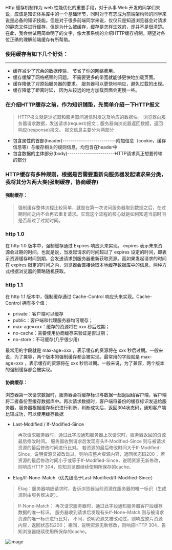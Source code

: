 Http 缓存机制作为 web 性能优化的重要手段，对于从事 Web 开发的同学们来说，应该是知识体系库中的一个基础环节，同时对于有志成为前端架构师的同学来说是必备的知识技能。但是对于很多前端同学来说，仅仅只是知道浏览器会对请求的静态文件进行缓存，但是为什么被缓存，缓存是怎样生效的，却并不是很清楚。在此，我会尝试用简单明了的文字，像大家系统的介绍HTTP缓存机制，期望对各位正确的理解前端缓存有所帮助。
### 使用缓存有如下几个好处：
***
* 缓存减少了冗余的数据传输， 节省了你的网络费用。
* 缓存缓解了网络瓶颈的问题。 不需要更多的带宽就能够更快地加载页面。
* 缓存降低了对原始服务器的要求。 服务器可以更快地响应，避免过载的出现。
* 缓存降低了距离时延， 因为从较远的地方加载页面会更慢一些。

### 在介绍HTTP缓存之前，作为知识铺垫，先简单介绍一下HTTP报文
>HTTP报文就是浏览器和服务器间通信时发送及响应的数据块。
浏览器向服务器请求数据，发送请求(request)报文；服务器向浏览器返回数据，返回响应(response)报文。
报文信息主要分为两部分
* 包含属性的首部(header)--------------------------附加信息（cookie，缓存信息等）与缓存相关的规则信息，均包含在header中
* 包含数据的主体部分(body)-----------------------HTTP请求真正想要传输的部分

### HTTP缓存有多种规则，根据是否需要重新向服务器发起请求来分类，我将其分为两大类(强制缓存，协商缓存)
#### 强制缓存：

> 强制缓存整体流程比较简单，就是在第一次访问服务器取到数据之后，在过期时间之内不会再去重复请求。实现这个流程的核心就是如何知道当前时间是否超过了过期时间。

### http 1.0

在 http 1.0 版本中，强制缓存通过 Expires 响应头来实现。 expires 表示未来资源会过期的时间。也就是说，当发起请求的时间超过了 expires 设定的时间，即表示资源缓存时间到期，会发送请求到服务器重新获取资源。而如果发起请求的时间在 expires 限定的时间之内，浏览器会直接读取本地缓存数据库中的信息，两种方式根据浏览器的策略随机获取。
### http 1.1

在 http 1.1 版本中，强制缓存通过 Cache-Control 响应头来实现。Cache-Control 拥有多个值：
* private：客户端可以缓存
* public：客户端和代理服务器均可缓存；
* max-age=xxx：缓存的资源将在 xxx 秒后过期；
* no-cache：需要使用协商缓存来验证是否过期；
* no-store：不可缓存(几乎很少用)

最常用的字段就是 max-age=xxx ，表示缓存的资源将在 xxx 秒后过期。一般来说，为了兼容，两个版本的强制缓存都会被实现。最常用的字段就是 max-age=xxx ，表示缓存的资源将在 xxx 秒后过期。一般来说，为了兼容，两个版本的强制缓存都会被实现。

#### 协商缓存：
浏览器第一次请求数据时，服务器会将缓存标识与数据一起返回给客户端，客户端将二者备份至缓存数据库中。再次请求数据时，客户端将备份的缓存标识发送给服务器，服务器根据缓存标识进行判断，判断成功后，返回304状态码，通知客户端比较成功，可以使用缓存数据

* Last-Modified  /  If-Modified-Since

>再次请求服务器时，通过此字段通知服务器上次请求时，服务器返回的资源最后修改时间。
>服务器收到请求后发现有头If-Modified-Since 则与被请求资源的最后修改时间进行比对。
>若资源的最后修改时间大于If-Modified-Since，说明资源又被改动过，则响应整片资源内容，返回状态码200；
>若资源的最后修改时间小于或等于If-Modified-Since，说明资源无新修改，则响应HTTP 304，告知浏览器继续使用所保存的cache。

* Etag/If-None-Match（优先级高于Last-Modified/If-Modified-Since）

>Etag：服务器响应请求时，告诉浏览器当前资源在服务器的唯一标识（生成规则由服务器决定）。

>If-None-Match：
再次请求服务器时，通过此字段通知服务器客户段缓存数据的唯一标识。
服务器收到请求后发现有头If-None-Match 则与被请求资源的唯一标识进行比对，
不同，说明资源又被改动过，则响应整片资源内容，返回状态码200；
相同，说明资源无新修改，则响应HTTP 304，告知浏览器继续使用所保存的cache。

![image](https://images2015.cnblogs.com/blog/632130/201702/632130-20170210141453338-1263276228.png)
